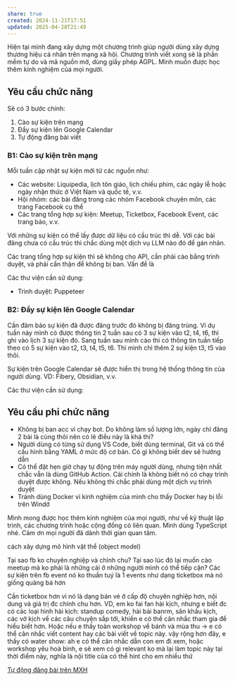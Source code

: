 ```yaml
---
share: true
created: 2024-11-21T17:51
updated: 2025-04-28T21:49
---
```

Hiện tại mình đang xây dựng một chương trình giúp người dùng xây dựng thương hiệu cá nhân trên mạng xã hội. Chương trình viết xong sẽ là phần mềm tự do và mã nguồn mở, dùng giấy phép AGPL. Mình muốn được học thêm kinh nghiệm của mọi người. 

## Yêu cầu chức năng
Sẽ có 3 bước chính:
1. Cào sự kiện trên mạng
2. Đẩy sự kiện lên Google Calendar
3. Tự động đăng bài viết

### B1: Cào sự kiện trên mạng
Mỗi tuần cập nhật sự kiện mới từ các nguồn như:
- Các website: Liquipedia, lịch tôn giáo, lịch chiếu phim, các ngày lễ hoặc ngày nhận thức ở Việt Nam và quốc tế, v.v.
- Hội nhóm: các bài đăng trong các nhóm Facebook chuyên môn, các trang Facebook cụ thể
- Các trang tổng hợp sự kiện: Meetup, Ticketbox, Facebook Event, các trang báo, v.v.

Với những sự kiện có thể lấy được dữ liệu có cấu trúc thì dễ. Với các bài đăng chưa có cấu trúc thì chắc dùng một dịch vụ LLM nào đó để gán nhãn.

Các trang tổng hợp sự kiện thì sẽ không cho API, cần phải cào bằng trình duyệt, và phải cẩn thận để không bị ban. Vấn đề là 

Các thư viện cần sử dụng:
- Trình duyệt: Puppeteer

### B2: Đẩy sự kiện lên Google Calendar
Cần đảm bảo sự kiện đã được đăng trước đó không bị đăng trùng. Ví dụ tuần này mình có được thông tin 2 tuần sau có 3 sự kiện vào t2, t4, t6, thì ghi vào lịch 3 sự kiện đó. Sang tuần sau mình cào thì có thông tin tuần tiếp theo có 5 sự kiện vào t2, t3, t4, t5, t6. Thì mình chỉ thêm 2 sự kiện t3, t5 vào thôi.

Sự kiện trên Google Calendar sẽ được hiển thị trong hệ thống thông tin của người dùng. VD: Fibery, Obsidian, v.v.

Các thư viện cần sử dụng:

## Yêu cầu phi chức năng
- Không bị ban acc vì chạy bot. Do không làm số lượng lớn, ngày chỉ đăng 2 bài là cùng thôi nên có lẽ điều này là khả thi?
- Người dùng có từng sử dụng VS Code, biết dùng terminal, Git và có thể cấu hình bằng YAML ở mức độ cơ bản. Có gì không biết dev sẽ hướng dẫn
- Có thể đặt hẹn giờ chạy tự động trên máy người dùng, nhưng tiện nhất chắc vẫn là dùng GitHub Action. Cái chính là không biết nó có chạy trình duyệt được không. Nếu không thì chắc phải dùng một dịch vụ trình duyệt
- Tránh dùng Docker vì kinh nghiệm của mình cho thấy Docker hay bị lỗi trên Windớ

Mình mong được học thêm kinh nghiệm của mọi người, như về kỹ thuật lập trình, các chương trình hoặc cộng đồng có liên quan. Mình dùng TypeScript nhé. Cảm ơn mọi người đã dành thời gian quan tâm.

cách xây dựng mô hình vật thể (object model)



Tại sao fb ko chuyên nghiệp và chỉnh chu?
Tại sao lúc đó lại muốn cào meetup mà ko phải là những cái ở những người mình có thể tiếp cận?
Các sự kiện trên fb event nó ko thuần tuý là 1 events như dạng ticketbox mà nó giống quảng bá hơn

Cần ticketbox hơn vì nó là dạng bán vé ở cấp độ chuyên nghiệp hơn, nội dung và giá trị đc chỉnh chu hơn. VD, em ko fai fan hài kịch, nhưng e biết đc có các loại hình hài kịch: standup comedy, hài bài banrm, sân khấu kịch, các vở kịch về các câu chuyện sắp tới, khiến e có thể cân nhắc tham gia để hiểu biết hơn. Hoặc nếu e thấy toàn workshop về bánh và mùa thu → e có thể cân nhắc viết content hay các bài viết về topic này. vậy rộng hơn đây, e thấy có water show: ah e có thể cân nhắc dẫn con em đi xem, hoặc workshop yêu hoà bình, e sẽ xem có gì relevant ko mà lại làm topic này tại thời điểm này, nghĩa là nội title của có thể hint cho em nhiều thứ

[Tự động đăng bài trên MXH](./T%E1%BB%B1%20%C4%91%E1%BB%99ng%20%C4%91%C4%83ng%20b%C3%A0i%20tr%C3%AAn%20MXH.md)